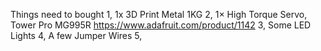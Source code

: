 Things need to bought 
1, 1x 3D Print Metal 1KG
2, 1× High Torque Servo, Tower Pro MG995R https://www.adafruit.com/product/1142
3, Some LED Lights
4, A few Jumper Wires
5, 
